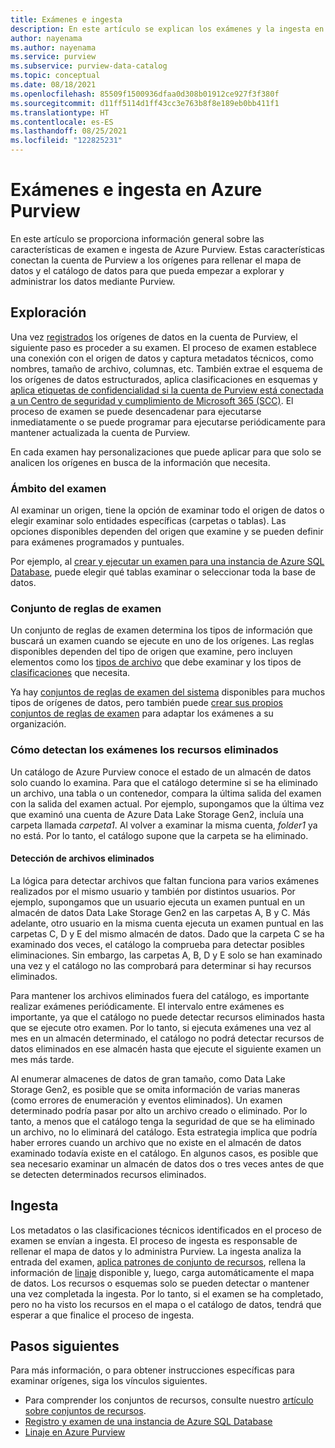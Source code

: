 ```yaml
---
title: Exámenes e ingesta
description: En este artículo se explican los exámenes y la ingesta en Azure Purview.
author: nayenama
ms.author: nayenama
ms.service: purview
ms.subservice: purview-data-catalog
ms.topic: conceptual
ms.date: 08/18/2021
ms.openlocfilehash: 85509f1500936dfaa0d308b01912ce927f3f380f
ms.sourcegitcommit: d11ff5114d1ff43cc3e763b8f8e189eb0bb411f1
ms.translationtype: HT
ms.contentlocale: es-ES
ms.lasthandoff: 08/25/2021
ms.locfileid: "122825231"
---
```

# <a name="scans-and-ingestion-in-azure-purview"></a>Exámenes e ingesta en Azure Purview

En este artículo se proporciona información general sobre las características de examen e ingesta de Azure Purview. Estas características conectan la cuenta de Purview a los orígenes para rellenar el mapa de datos y el catálogo de datos para que pueda empezar a explorar y administrar los datos mediante Purview.

## <a name="scanning"></a>Exploración

Una vez [registrados](manage-data-sources.md) los orígenes de datos en la cuenta de Purview, el siguiente paso es proceder a su examen. El proceso de examen establece una conexión con el origen de datos y captura metadatos técnicos, como nombres, tamaño de archivo, columnas, etc. También extrae el esquema de los orígenes de datos estructurados, aplica clasificaciones en esquemas y [aplica etiquetas de confidencialidad si la cuenta de Purview está conectada a un Centro de seguridad y cumplimiento de Microsoft 365 (SCC)](create-sensitivity-label.md). El proceso de examen se puede desencadenar para ejecutarse inmediatamente o se puede programar para ejecutarse periódicamente para mantener actualizada la cuenta de Purview.

En cada examen hay personalizaciones que puede aplicar para que solo se analicen los orígenes en busca de la información que necesita.

### <a name="scope-your-scan"></a>Ámbito del examen

Al examinar un origen, tiene la opción de examinar todo el origen de datos o elegir examinar solo entidades específicas (carpetas o tablas). Las opciones disponibles dependen del origen que examine y se pueden definir para exámenes programados y puntuales.

Por ejemplo, al [crear y ejecutar un examen para una instancia de Azure SQL Database](register-scan-azure-sql-database.md#creating-and-running-a-scan), puede elegir qué tablas examinar o seleccionar toda la base de datos.

### <a name="scan-rule-set"></a>Conjunto de reglas de examen

Un conjunto de reglas de examen determina los tipos de información que buscará un examen cuando se ejecute en uno de los orígenes. Las reglas disponibles dependen del tipo de origen que examine, pero incluyen elementos como los [tipos de archivo](sources-and-scans.md#file-types-supported-for-scanning) que debe examinar y los tipos de [clasificaciones](supported-classifications.md) que necesita.

Ya hay [conjuntos de reglas de examen del sistema](create-a-scan-rule-set.md#system-scan-rule-sets) disponibles para muchos tipos de orígenes de datos, pero también puede [crear sus propios conjuntos de reglas de examen](create-a-scan-rule-set.md) para adaptar los exámenes a su organización.

### <a name="how-scans-detect-deleted-assets"></a>Cómo detectan los exámenes los recursos eliminados

Un catálogo de Azure Purview conoce el estado de un almacén de datos solo cuando lo examina. Para que el catálogo determine si se ha eliminado un archivo, una tabla o un contenedor, compara la última salida del examen con la salida del examen actual. Por ejemplo, supongamos que la última vez que examinó una cuenta de Azure Data Lake Storage Gen2, incluía una carpeta llamada *carpeta1*. Al volver a examinar la misma cuenta, *folder1* ya no está. Por lo tanto, el catálogo supone que la carpeta se ha eliminado.

#### <a name="detecting-deleted-files"></a>Detección de archivos eliminados

La lógica para detectar archivos que faltan funciona para varios exámenes realizados por el mismo usuario y también por distintos usuarios. Por ejemplo, supongamos que un usuario ejecuta un examen puntual en un almacén de datos Data Lake Storage Gen2 en las carpetas A, B y C. Más adelante, otro usuario en la misma cuenta ejecuta un examen puntual en las carpetas C, D y E del mismo almacén de datos. Dado que la carpeta C se ha examinado dos veces, el catálogo la comprueba para detectar posibles eliminaciones. Sin embargo, las carpetas A, B, D y E solo se han examinado una vez y el catálogo no las comprobará para determinar si hay recursos eliminados.

Para mantener los archivos eliminados fuera del catálogo, es importante realizar exámenes periódicamente. El intervalo entre exámenes es importante, ya que el catálogo no puede detectar recursos eliminados hasta que se ejecute otro examen. Por lo tanto, si ejecuta exámenes una vez al mes en un almacén determinado, el catálogo no podrá detectar recursos de datos eliminados en ese almacén hasta que ejecute el siguiente examen un mes más tarde.

Al enumerar almacenes de datos de gran tamaño, como Data Lake Storage Gen2, es posible que se omita información de varias maneras (como errores de enumeración y eventos eliminados). Un examen determinado podría pasar por alto un archivo creado o eliminado. Por lo tanto, a menos que el catálogo tenga la seguridad de que se ha eliminado un archivo, no lo eliminará del catálogo. Esta estrategia implica que podría haber errores cuando un archivo que no existe en el almacén de datos examinado todavía existe en el catálogo. En algunos casos, es posible que sea necesario examinar un almacén de datos dos o tres veces antes de que se detecten determinados recursos eliminados.

## <a name="ingestion"></a>Ingesta

Los metadatos o las clasificaciones técnicos identificados en el proceso de examen se envían a ingesta. El proceso de ingesta es responsable de rellenar el mapa de datos y lo administra Purview.  La ingesta analiza la entrada del examen, [aplica patrones de conjunto de recursos](concept-resource-sets.md#how-azure-purview-detects-resource-sets), rellena la información de [linaje](concept-data-lineage.md) disponible y, luego, carga automáticamente el mapa de datos. Los recursos o esquemas solo se pueden detectar o mantener una vez completada la ingesta. Por lo tanto, si el examen se ha completado, pero no ha visto los recursos en el mapa o el catálogo de datos, tendrá que esperar a que finalice el proceso de ingesta.

## <a name="next-steps"></a>Pasos siguientes

Para más información, o para obtener instrucciones específicas para examinar orígenes, siga los vínculos siguientes.

* Para comprender los conjuntos de recursos, consulte nuestro [artículo sobre conjuntos de recursos](concept-resource-sets.md).
* [Registro y examen de una instancia de Azure SQL Database](register-scan-azure-sql-database.md#creating-and-running-a-scan)
* [Linaje en Azure Purview](catalog-lineage-user-guide.md)
